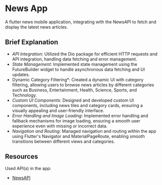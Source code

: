 # News App

A flutter news mobile application, integrating with the NewsAPI to fetch and display the latest news articles.

## Brief Explanation

- *API Integration*: Utilized the Dio package for efficient HTTP requests and API integration, handling data fetching and error management.
- *State Management*: Implemented state management using the FutureBuilder widget to handle asynchronous data fetching and UI updates.
- Dynamic Category Filtering*: Created a dynamic UI with category filtering, allowing users to browse news articles by different categories such as Business, Entertainment, Health, Science, Sports, and Technology.
- *Custom UI Components*: Designed and developed custom UI components, including news tiles and category cards, ensuring a visually appealing and user-friendly interface.
- *Error Handling and Image Loading*: Implemented error handling and fallback mechanisms for image loading, ensuring a smooth user experience even with missing or incorrect data.
- *Navigation and Routing*: Managed navigation and routing within the app using Flutter's Navigator and MaterialPageRoute, enabling smooth transitions between different views and categories.

## Resources

Used API(s) in the app:
- [NewsAPI](https://newsapi.org/)
